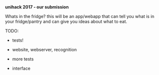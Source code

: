 
**unihack 2017 - our submission**

Whats in the fridge?
this will be an app/webapp that can tell you what is in your fridge/pantry and can give you ideas about what to eat.

TODO:
- tests!
+ website, webserver, recognition
- more tests
+ interface

